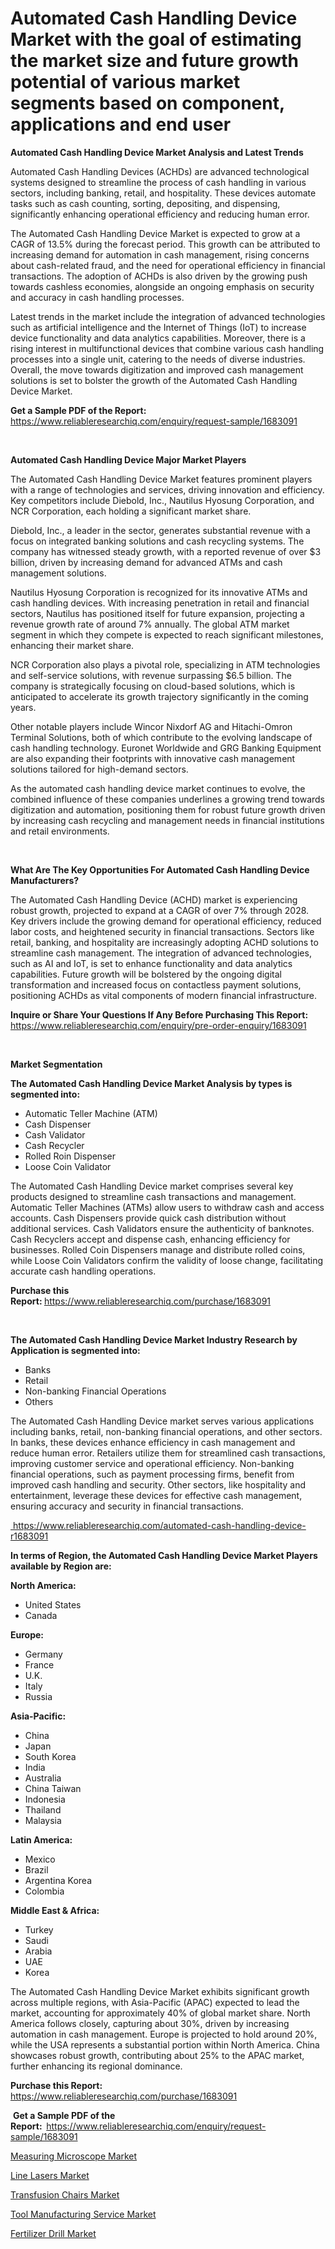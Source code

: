 <p><h1>Automated Cash Handling Device Market with the goal of estimating the market size and future growth potential of various market segments based on component, applications and end user</h1></p><p><strong>Automated Cash Handling Device Market Analysis and Latest Trends</strong></p>
<p><p>Automated Cash Handling Devices (ACHDs) are advanced technological systems designed to streamline the process of cash handling in various sectors, including banking, retail, and hospitality. These devices automate tasks such as cash counting, sorting, depositing, and dispensing, significantly enhancing operational efficiency and reducing human error.</p><p>The Automated Cash Handling Device Market is expected to grow at a CAGR of 13.5% during the forecast period. This growth can be attributed to increasing demand for automation in cash management, rising concerns about cash-related fraud, and the need for operational efficiency in financial transactions. The adoption of ACHDs is also driven by the growing push towards cashless economies, alongside an ongoing emphasis on security and accuracy in cash handling processes.</p><p>Latest trends in the market include the integration of advanced technologies such as artificial intelligence and the Internet of Things (IoT) to increase device functionality and data analytics capabilities. Moreover, there is a rising interest in multifunctional devices that combine various cash handling processes into a single unit, catering to the needs of diverse industries. Overall, the move towards digitization and improved cash management solutions is set to bolster the growth of the Automated Cash Handling Device Market.</p></p>
<p><strong>Get a Sample PDF of the Report:&nbsp;</strong> <a href="https://www.reliableresearchiq.com/enquiry/request-sample/1683091?utm_campaign=1461&utm_medium=2&utm_source=Github&utm_content=ia&utm_term=15102024&utm_id=automated-cash-handling-device">https://www.reliableresearchiq.com/enquiry/request-sample/1683091</a></p>
<p>&nbsp;</p>
<p><strong>Automated Cash Handling Device Major Market Players</strong></p>
<p><p>The Automated Cash Handling Device Market features prominent players with a range of technologies and services, driving innovation and efficiency. Key competitors include Diebold, Inc., Nautilus Hyosung Corporation, and NCR Corporation, each holding a significant market share.</p><p>Diebold, Inc., a leader in the sector, generates substantial revenue with a focus on integrated banking solutions and cash recycling systems. The company has witnessed steady growth, with a reported revenue of over $3 billion, driven by increasing demand for advanced ATMs and cash management solutions.</p><p>Nautilus Hyosung Corporation is recognized for its innovative ATMs and cash handling devices. With increasing penetration in retail and financial sectors, Nautilus has positioned itself for future expansion, projecting a revenue growth rate of around 7% annually. The global ATM market segment in which they compete is expected to reach significant milestones, enhancing their market share.</p><p>NCR Corporation also plays a pivotal role, specializing in ATM technologies and self-service solutions, with revenue surpassing $6.5 billion. The company is strategically focusing on cloud-based solutions, which is anticipated to accelerate its growth trajectory significantly in the coming years.</p><p>Other notable players include Wincor Nixdorf AG and Hitachi-Omron Terminal Solutions, both of which contribute to the evolving landscape of cash handling technology. Euronet Worldwide and GRG Banking Equipment are also expanding their footprints with innovative cash management solutions tailored for high-demand sectors.</p><p>As the automated cash handling device market continues to evolve, the combined influence of these companies underlines a growing trend towards digitization and automation, positioning them for robust future growth driven by increasing cash recycling and management needs in financial institutions and retail environments.</p></p>
<p>&nbsp;</p>
<p><strong>What Are The Key Opportunities For Automated Cash Handling Device Manufacturers?</strong></p>
<p><p>The Automated Cash Handling Device (ACHD) market is experiencing robust growth, projected to expand at a CAGR of over 7% through 2028. Key drivers include the growing demand for operational efficiency, reduced labor costs, and heightened security in financial transactions. Sectors like retail, banking, and hospitality are increasingly adopting ACHD solutions to streamline cash management. The integration of advanced technologies, such as AI and IoT, is set to enhance functionality and data analytics capabilities. Future growth will be bolstered by the ongoing digital transformation and increased focus on contactless payment solutions, positioning ACHDs as vital components of modern financial infrastructure.</p></p>
<p><strong>Inquire or Share Your Questions If Any Before Purchasing This Report:</strong> <a href="https://www.reliableresearchiq.com/enquiry/pre-order-enquiry/1683091?utm_campaign=1461&utm_medium=2&utm_source=Github&utm_content=ia&utm_term=15102024&utm_id=automated-cash-handling-device">https://www.reliableresearchiq.com/enquiry/pre-order-enquiry/1683091</a></p>
<p>&nbsp;</p>
<p><strong>Market Segmentation</strong></p>
<p><strong>The Automated Cash Handling Device Market Analysis by types is segmented into:</strong></p>
<p><ul><li>Automatic Teller Machine (ATM)</li><li>Cash Dispenser</li><li>Cash Validator</li><li>Cash Recycler</li><li>Rolled Roin Dispenser</li><li>Loose Coin Validator</li></ul></p>
<p><p>The Automated Cash Handling Device market comprises several key products designed to streamline cash transactions and management. Automatic Teller Machines (ATMs) allow users to withdraw cash and access accounts. Cash Dispensers provide quick cash distribution without additional services. Cash Validators ensure the authenticity of banknotes. Cash Recyclers accept and dispense cash, enhancing efficiency for businesses. Rolled Coin Dispensers manage and distribute rolled coins, while Loose Coin Validators confirm the validity of loose change, facilitating accurate cash handling operations.</p></p>
<p><strong>Purchase this Report:&nbsp;</strong><a href="https://www.reliableresearchiq.com/purchase/1683091?utm_campaign=1461&utm_medium=2&utm_source=Github&utm_content=ia&utm_term=15102024&utm_id=automated-cash-handling-device">https://www.reliableresearchiq.com/purchase/1683091</a></p>
<p>&nbsp;</p>
<p><strong>The Automated Cash Handling Device Market Industry Research by Application is segmented into:</strong></p>
<p><ul><li>Banks</li><li>Retail</li><li>Non-banking Financial Operations</li><li>Others</li></ul></p>
<p><p>The Automated Cash Handling Device market serves various applications including banks, retail, non-banking financial operations, and other sectors. In banks, these devices enhance efficiency in cash management and reduce human error. Retailers utilize them for streamlined cash transactions, improving customer service and operational efficiency. Non-banking financial operations, such as payment processing firms, benefit from improved cash handling and security. Other sectors, like hospitality and entertainment, leverage these devices for effective cash management, ensuring accuracy and security in financial transactions.</p></p>
<p><a href="https://www.reliableresearchiq.com/automated-cash-handling-device-r1683091?utm_campaign=1461&utm_medium=2&utm_source=Github&utm_content=ia&utm_term=15102024&utm_id=automated-cash-handling-device">&nbsp;https://www.reliableresearchiq.com/automated-cash-handling-device-r1683091</a></p>
<p><strong>In terms of Region, the Automated Cash Handling Device Market Players available by Region are:</strong></p>
<p>
    <p> <strong> North America: </strong>
        <ul>
            <li>United States</li>
            <li>Canada</li>
        </ul>
        </p> 
    <p> <strong> Europe: </strong>
        <ul>
            <li>Germany</li>
            <li>France</li>
            <li>U.K.</li>
            <li>Italy</li>
            <li>Russia</li>
        </ul>
        </p> 
    <p> <strong> Asia-Pacific: </strong>
        <ul>
            <li>China</li>
            <li>Japan</li>
            <li>South Korea</li>
            <li>India</li>
            <li>Australia</li>
            <li>China Taiwan</li>
            <li>Indonesia</li>
            <li>Thailand</li>
            <li>Malaysia</li>
        </ul>
        </p> 
    <p> <strong> Latin America: </strong>
        <ul>
            <li>Mexico</li>
            <li>Brazil</li>
            <li>Argentina Korea</li>
            <li>Colombia</li>
        </ul>
        </p> 
    <p> <strong> Middle East & Africa: </strong>
        <ul>
            <li>Turkey</li>
            <li>Saudi</li>
            <li>Arabia</li>
            <li>UAE</li>
            <li>Korea</li>
        </ul>
    </p>
    </p>
<p><p>The Automated Cash Handling Device Market exhibits significant growth across multiple regions, with Asia-Pacific (APAC) expected to lead the market, accounting for approximately 40% of global market share. North America follows closely, capturing about 30%, driven by increasing automation in cash management. Europe is projected to hold around 20%, while the USA represents a substantial portion within North America. China showcases robust growth, contributing about 25% to the APAC market, further enhancing its regional dominance.</p></p>
<p><strong>Purchase this Report: </strong><a href="https://www.reliableresearchiq.com/purchase/1683091?utm_campaign=1461&utm_medium=2&utm_source=Github&utm_content=ia&utm_term=15102024&utm_id=automated-cash-handling-device">https://www.reliableresearchiq.com/purchase/1683091</a></p>
<p>&nbsp;<strong>Get a Sample PDF of the Report:&nbsp;&nbsp;</strong><a href="https://www.reliableresearchiq.com/enquiry/request-sample/1683091?utm_campaign=1461&utm_medium=2&utm_source=Github&utm_content=ia&utm_term=15102024&utm_id=automated-cash-handling-device">https://www.reliableresearchiq.com/enquiry/request-sample/1683091</a></p>
<p><strong></strong></p>
<p><p><a href="https://issuu.com/reportprime-2/docs/measuring-microscope-market-size-20_0ad9955d96e890?utm_campaign=1461&utm_medium=2&utm_source=Github&utm_content=ia&utm_term=15102024&utm_id=automated-cash-handling-device">Measuring Microscope Market</a></p><p><a href="https://issuu.com/reportprime-2/docs/line-lasers-market-size-2030.pptx_ef2603a6bca238?utm_campaign=1461&utm_medium=2&utm_source=Github&utm_content=ia&utm_term=15102024&utm_id=automated-cash-handling-device">Line Lasers Market</a></p><p><a href="https://github.com/dave2as/Market-Research-Report-List-1/blob/main/transfusion-chairs-market.md?utm_campaign=1461&utm_medium=2&utm_source=Github&utm_content=ia&utm_term=15102024&utm_id=automated-cash-handling-device">Transfusion Chairs Market</a></p><p><a href="https://github.com/danklunxfl/Market-Research-Report-List-1/blob/main/tool-manufacturing-service-market.md?utm_campaign=1461&utm_medium=2&utm_source=Github&utm_content=ia&utm_term=15102024&utm_id=automated-cash-handling-device">Tool Manufacturing Service Market</a></p><p><a href="https://www.linkedin.com/pulse/comprehensive-fertilizer-drill-market-report-regional-analysis-ahkoe?utm_campaign=1461&utm_medium=2&utm_source=Github&utm_content=ia&utm_term=15102024&utm_id=automated-cash-handling-device">Fertilizer Drill Market</a></p></p>